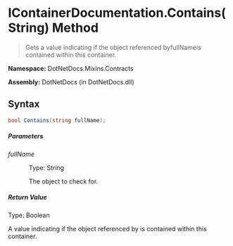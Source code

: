 # IContainerDocumentation.Contains(String) Method
> Gets a value indicating if the object referenced byfullNameis contained within this container.

**Namespace:** DotNetDocs.Mixins.Contracts

**Assembly:** DotNetDocs (in DotNetDocs.dll)
## Syntax
```csharp
bool Contains(string fullName);
```
##### Parameters
*fullName*

&nbsp;&nbsp;&nbsp;&nbsp;&nbsp;&nbsp;&nbsp;&nbsp;&nbsp;&nbsp;&nbsp;&nbsp;Type: String

&nbsp;&nbsp;&nbsp;&nbsp;&nbsp;&nbsp;&nbsp;&nbsp;&nbsp;&nbsp;&nbsp;&nbsp;The object to check for.


##### Return Value
Type: Boolean

A value indicating if the object referenced by  is contained within this container.

